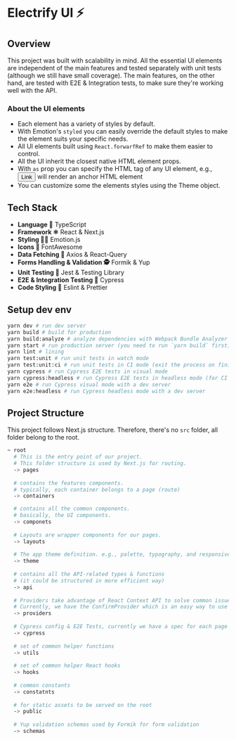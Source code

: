 # Electrify UI ⚡️

## Overview

This project was built with scalability in mind.
All the essential UI elements are independent of the main features and tested separately with unit tests
(although we still have small coverage). The main features, on the other hand, are tested with E2E & Integration tests,
to make sure they're working well with the API.


### About the UI elements

- Each element has a variety of styles by default.
- With Emotion's `styled` you can easily override the default styles to make the element suits your specific needs.
- All UI elements built using `React.forwarfRef` to make them easier to control.
- All the UI inherit the closest native HTML element props.
- With `as` prop you can specify the HTML tag of any UI element, e.g., <Button as="a">Link</Button> will render an anchor HTML element
- You can customize some the elements styles using the Theme object.


## Tech Stack

- **Language 🔡** TypeScript
- **Framework ⚛️** React & Next.js
- **Styling 👩‍🎤** Emotion.js
- **Icons 🔣** FontAwesome
- **Data Fetching 📡** Axios & React-Query
- **Forms Handling & Validation 🕵** Formik & Yup
- **Unit Testing 🐙** Jest & Testing Library
- **E2E & Integration Testing 🔄** Cypress
- **Code Styling 💅** Eslint & Prettier

## Setup dev env

```bash
yarn dev # run dev server
yarn build # build for production
yarn build:analyze # analyze dependencies with Webpack Bundle Analyzer
yarn start # run production server (you need to run `yarn build` first)
yarn lint # lining
yarn test:unit # run unit tests in watch mode 
yarn test:unit:ci # run unit tests in CI mode (exit the process on finish)
yarn cypress # run Cypress E2E tests in visual mode
yarn cypress:headless # run Cypress E2E tests in headless mode (for CI env)
yarn e2e # run Cypress visual mode with a dev server
yarn e2e:headless # run Cypress headless mode with a dev server
```

## Project Structure
This project follows Next.js structure. Therefore, there's no `src` folder, all folder belong to the root.

```bash
~ root
  # This is the entry point of our project.
  # This folder structure is used by Next.js for routing.
  -> pages
  
  # contains the features components.
  # typically, each container belongs to a page (route)
  -> containers

  # contains all the common components.
  # basically, the UI components.
  -> componets 
  
  # Layouts are wrapper components for our pages.
  -> layouts
  
  # The app theme definition. e.g., palette, typography, and responsive breakpoints. 
  -> theme
  
  # contains all the API-related types & functions
  # (it could be structured in more efficient way)
  -> api
  
  # Providers take advantage of React Context API to solve common issues.
  # Currently, we have the ConfirmProvider which is an easy way to use confirm dialog in react similar to the native `window.confirm`
  -> providers
  
  # Cypress config & E2E Tests, currently we have a spec for each page
  -> cypress
  
  # set of common helper functions
  -> utils
  
  # set of common helper React hooks
  -> hooks 
  
  # common constants
  -> constatnts
  
  # for static assets to be served on the root
  -> public
  
  # Yup validation schemas used by Formik for form validation 
  -> schemas
```